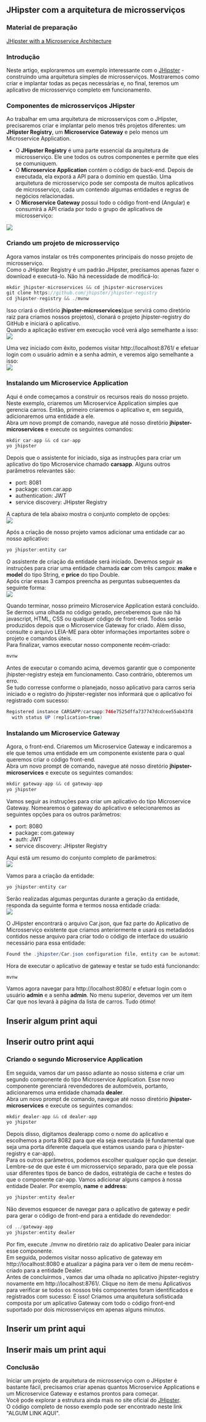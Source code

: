 ## JHipster com a arquitetura de microsserviços

### Material de preparação
[JHipster with a Microservice Architecture](https://www.baeldung.com/jhipster-microservices)<br/>

### Introdução
Neste artigo, exploraremos um exemplo interessante com o [JHipster](https://jhipster.github.io/) - construindo uma arquitetura simples de microsserviços. Mostraremos como criar 
e implantar todas as peças necessárias e, no final, teremos um aplicativo de microsserviço completo em funcionamento.<br/>

### Componentes de microsserviços JHipster
Ao trabalhar em uma arquitetura de microsserviços com o JHipster, precisaremos criar e implantar pelo menos três projetos diferentes: um **JHipster Registry**, um **Microservice 
Gateway** e pelo menos um Microservice Application.<br/>
 * O **JHipster Registry** é uma parte essencial da arquitetura de microsserviço. Ele une todos os outros componentes e permite que eles se comuniquem.
 * O **Microservice Application** contém o código de back-end. Depois de executada, ela exporá a API para o domínio em questão. Uma arquitetura de microsserviço pode ser 
 composta de muitos aplicativos de microsserviço, cada um contendo algumas entidades e regras de negócios relacionadas.
 * O **Microservice Gateway** possui todo o código front-end (Angular) e consumirá a API criada por todo o grupo de aplicativos de microsserviço:
 
<img src="./exemplo/JHipster-Microservice-Architecture.png"/>

### Criando um projeto de microsserviço
Agora vamos instalar os três componentes principais do nosso projeto de microsserviço.<br/>
Como o JHipster Registry é um padrão JHipster, precisamos apenas fazer o download e executá-lo. Não há necessidade de modificá-lo:
```java
mkdir jhipster-microservices && cd jhipster-microservices
git clone https://github.com/jhipster/jhipster-registry
cd jhipster-registry && ./mvnw
```
Isso criará o diretório **jhipster-microservices**(que servirá como diretório raiz para criamos nossos projetos), clonará o projeto jhipster-registry do GitHub e iniciará o aplicativo.<br/>
Quando a aplicação estiver em execução você verá algo semelhante a isso:<br/>
<img src="./exemplo/JHipster-Registry-Rodando.png">

Uma vez iniciado com êxito, podemos visitar http://localhost:8761/ e efetuar login com o usuário 
admin e a senha admin, e veremos algo semelhante a isso:<br/>
<img src="./exemplo/JHipster-Registry-Rodando1.png">

### Instalando um Microservice Application
Aqui é onde começamos a construir os recursos reais do nosso projeto. Neste exemplo, criaremos um Microservice Application simples que gerencia carros. Então, primeiro 
criaremos o aplicativo e, em seguida, adicionaremos uma entidade a ele.<br/>
Abra um novo prompt de comando, navegue até nosso diretório **jhipster-microservices** e execute os seguintes comandos:
```java
mkdir car-app && cd car-app
yo jhipster
```
Depois que o assistente for iniciado, siga as instruções para criar um aplicativo do tipo Microservice chamado **carsapp**. Alguns outros parâmetros relevantes são:
 * port: 8081
 * package: com.car.app
 * authentication: JWT
 * service discovery: JHipster Registry
   
A captura de tela abaixo mostra o conjunto completo de opções:<br/>
<img src="./exemplo/GerandoCarsApp.png"/>

Após a criação de nosso projeto vamos adicionar uma entidade car ao nosso aplicativo:
```java
yo jhipster:entity car
```

O assistente de criação da entidade será iniciado. Devemos seguir as instruções para criar uma entidade chamada **car** com três campos: **make** e **model** do tipo String, e **price** do tipo Double.<br/>
Após criar essas 3 campos preencha as perguntas subsequentes da seguinte forma:<br/>
<img src="./exemplo/GerandoEntidadeCar.png"/>

Quando terminar, nosso primeiro Microservice Application estará concluído. Se dermos uma olhada no código gerado, perceberemos que não há javascript, HTML, CSS ou qualquer 
código de front-end. Todos serão produzidos depois que o Microservice Gateway for criado. Além disso, consulte o arquivo LEIA-ME para obter informações importantes sobre o 
projeto e comandos úteis.<br/>
Para finalizar, vamos executar nosso componente recém-criado:
```java
mvnw
```
Antes de executar o comando acima, devemos garantir que o componente jhipster-registry esteja em funcionamento. Caso contrário, obteremos um erro.<br/>
Se tudo corresse conforme o planejado, nosso aplicativo para carros seria iniciado e o registro do jhipster-register nos informará que o aplicativo foi registrado com sucesso:
```java
Registered instance CARSAPP/carsapp:746e7525dffa737747dcdcee55ab43f8
  with status UP (replication=true)
```

### Instalando um Microservice Gateway
Agora, o  front-end. Criaremos um Microservice Gateway e indicaremos a ele que temos uma entidade em um componente existente para o qual queremos criar o código front-end.<br/>
Abra um novo prompt de comando, navegue até nosso diretório **jhipster-microservices** e execute os seguintes comandos:
```java
mkdir gateway-app && cd gateway-app
yo jhipster
```

Vamos seguir as instruções para criar um aplicativo do tipo Microservice Gateway. Nomearemos o gateway do aplicativo e selecionaremos as seguintes opções para os outros parâmetros:
 * port: 8080
 * package: com.gateway
 * auth: JWT
 * service discovery: JHipster Registry
 
Aqui está um resumo do conjunto completo de parâmetros:<br/>
<img src="./exemplo/GerandoGateway.png"/>

Vamos para a criação da entidade:
```java
yo jhipster:entity car
```
Serão realizadas algumas perguntas durante a geração da entidade, responda da seguinte forma e termos nossa entidade criada:<br/>
<img src="./exemplo/Gateway-GerandoEntidadeCar.png"/>

O JHipster encontrará o arquivo Car.json, que faz parte do Aplicativo de Microsserviço existente que criamos anteriormente e usará os metadados contidos nesse arquivo para 
criar todo o código de interface do usuário necessário para essa entidade:
```java
Found the .jhipster/Car.json configuration file, entity can be automatically generated!
``` 
Hora de executar o aplicativo de gateway e testar se tudo está funcionando:
```java
mvnw
```
Vamos agora navegar para http://localhost:8080/ e efetuar login com o usuário **admin** e a senha **admin**. No menu superior, devemos ver um item Car que nos levará 
à página da lista de carros. Tudo ótimo!

## Inserir algum print aqui
## Inserir outro print aqui


### Criando o segundo Microservice Application
Em seguida, vamos dar um passo adiante ao nosso sistema e criar um segundo componente do tipo Microservice Application. Esse novo componente gerenciará revendedores de 
automóveis, portanto, adicionaremos uma entidade chamada **dealer**.<br/>
Abra um novo prompt de comando, navegue até nosso diretório **jhipster-microservices** e execute os seguintes comandos:
```java
mkdir dealer-app && cd dealer-app
yo jhipster
```
Depois disso, digitamos dealerapp como o nome do aplicativo e escolhemos a porta 8082 para que ela seja executada (é fundamental que seja uma porta diferente daquela 
que estamos usando para o jhipster-registry e car-app).<br/>
Para os outros parâmetros, podemos escolher qualquer opção que desejar. Lembre-se de que este é um microsserviço separado, para que ele possa usar diferentes tipos de 
banco de dados, estratégia de cache e testes do que o componente car-app.
Vamos adicionar alguns campos à nossa entidade Dealer. Por exemplo, **name** e **address**:
```java
yo jhipster:entity dealer
```
Não devemos esquecer de navegar para o aplicativo de gateway e pedir para gerar o código de front-end para a entidade do revendedor:
```java
cd ../gateway-app 
yo jhipster:entity dealer
```
Por fim, execute ./mvnw no diretório raiz do aplicativo Dealer para iniciar esse componente.<br/>
Em seguida, podemos visitar nosso aplicativo de gateway em http://localhost:8080 e atualizar a página para ver o item de menu recém-criado para a entidade Dealer.<br/>
Antes de concluirmos , vamos dar uma olhada no aplicativo jhipster-registry novamente em http://localhost:8761/. Clique no item de menu Aplicativos para verificar se 
todos os nossos três componentes foram identificados e registrados com sucesso: É isso! Criamos uma arquitetura sofisticada composta por um aplicativo Gateway com todo o 
código front-end suportado por dois microsserviços em apenas alguns minutos.

## Inserir um print aqui
## Inserir mais um print aqui

### Conclusão
Iniciar um projeto de arquitetura de microsserviço com o JHipster é bastante fácil, precisamos criar apenas quantos Microservice Applications e um Microservice Gateway e 
estamos prontos para começar.<br/>
Você pode explorar a estrutura ainda mais no site oficial do [JHipster](https://www.jhipster.tech/microservices-architecture/).<br/>
O código completo de nosso exemplo pode ser encontrado neste link "ALGUM LINK AQUI".
 